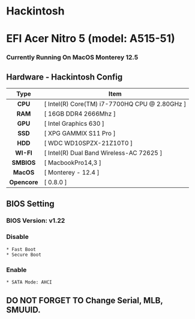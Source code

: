 
# Hackintosh
# EFI Acer Nitro 5 (model: A515-51)

### Currently Running On MacOS Monterey 12.5


## Hardware - Hackintosh Config

|       Type       | Item                                             |
|:----------------:|--------------------------------------------------|
|     **CPU**      | [ Intel(R) Core(TM) i7-7700HQ CPU @ 2.80GHz ]    |
|     **RAM**      | [ 16GB DDR4 2666Mhz ] 		                        |
|     **GPU**      | [ Intel Graphics 630 ]                            |
|     **SSD**      | [ XPG GAMMIX S11 Pro ]      		                  |
|     **HDD**      | [ WDC WD10SPZX-21Z10T0 ]	      	 	              |
|    **WI-FI**     | [ Intel(R) Dual Band Wireless-AC 72625 ]          |
|    **SMBIOS**    | [ MacbookPro14,3 ]                               |
|    **MacOS**     | [ Monterey - 12.4 ]                            |
|   **Opencore**   | [ 0.8.0 ]                                        |


## BIOS Setting

### BIOS Version: v1.22

### Disable

```
* Fast Boot
* Secure Boot
```

### Enable

```
* SATA Mode: AHCI
```

## DO NOT FORGET TO Change Serial, MLB, SMUUID.

 
